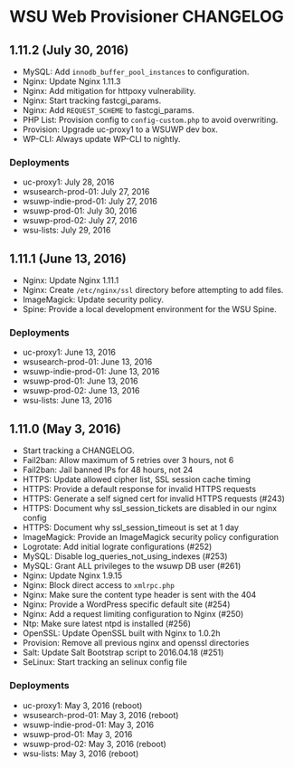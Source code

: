 # WSU Web Provisioner CHANGELOG

## 1.11.2 (July 30, 2016)

* MySQL: Add `innodb_buffer_pool_instances` to configuration.
* Nginx: Update Nginx 1.11.3
* Nginx: Add mitigation for httpoxy vulnerability.
* Nginx: Start tracking fastcgi_params.
* Nginx: Add `REQUEST_SCHEME` to fastcgi_params.
* PHP List: Provision config to `config-custom.php` to avoid overwriting.
* Provision: Upgrade uc-proxy1 to a WSUWP dev box.
* WP-CLI: Always update WP-CLI to nightly.

### Deployments

* uc-proxy1: July 28, 2016
* wsusearch-prod-01: July 27, 2016
* wsuwp-indie-prod-01: July 27, 2016
* wsuwp-prod-01: July 30, 2016
* wsuwp-prod-02: July 27, 2016
* wsu-lists: July 29, 2016

## 1.11.1 (June 13, 2016)

* Nginx: Update Nginx 1.11.1
* Nginx: Create `/etc/nginx/ssl` directory before attempting to add files.
* ImageMagick: Update security policy.
* Spine: Provide a local development environment for the WSU Spine.

### Deployments

* uc-proxy1: June 13, 2016
* wsusearch-prod-01: June 13, 2016
* wsuwp-indie-prod-01: June 13, 2016
* wsuwp-prod-01: June 13, 2016
* wsuwp-prod-02: June 13, 2016
* wsu-lists: June 13, 2016

## 1.11.0 (May 3, 2016)

* Start tracking a CHANGELOG.
* Fail2ban: Allow maximum of 5 retries over 3 hours, not 6
* Fail2ban: Jail banned IPs for 48 hours, not 24
* HTTPS: Update allowed cipher list, SSL session cache timing
* HTTPS: Provide a default response for invalid HTTPS requests
* HTTPS: Generate a self signed cert for invalid HTTPS requests (#243)
* HTTPS: Document why ssl_session_tickets are disabled in our nginx config
* HTTPS: Document why ssl_session_timeout is set at 1 day
* ImageMagick: Provide an ImageMagick security policy configuration
* Logrotate: Add initial lograte configurations (#252)
* MySQL: Disable log_queries_not_using_indexes (#253)
* MySQL: Grant ALL privileges to the wsuwp DB user (#261)
* Nginx: Update Nginx 1.9.15
* Nginx: Block direct access to `xmlrpc.php`
* Nginx: Make sure the content type header is sent with the 404
* Nginx: Provide a WordPress specific default site (#254)
* Nginx: Add a request limiting configuration to Nginx (#250)
* Ntp: Make sure latest ntpd is installed (#256)
* OpenSSL: Update OpenSSL built with Nginx to 1.0.2h
* Provision: Remove all previous nginx and openssl directories
* Salt: Update Salt Bootstrap script to 2016.04.18 (#251)
* SeLinux: Start tracking an selinux config file

### Deployments

* uc-proxy1: May 3, 2016 (reboot)
* wsusearch-prod-01: May 3, 2016 (reboot)
* wsuwp-indie-prod-01: May 3, 2016
* wsuwp-prod-01: May 3, 2016
* wsuwp-prod-02: May 3, 2016 (reboot)
* wsu-lists: May 3, 2016 (reboot)
